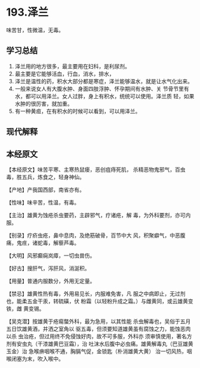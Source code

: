 # 193.泽兰
	
味苦甘，性微温，无毒。


## 学习总结
1. 泽兰用的地方很多，最主要用在妇科，是利尿剂。
2. 最主要是它能够活血，行血，消水，排水，
3. 泽兰是温性的药，积水大部分都是寒症，泽兰能够温水，就是让水气化出来。
4. 一般来说女人有大腹水肿、身面四肢浮肿、怀孕期间有水肿、关
节骨节里有水，都可以用泽兰。女人过胖，身上有积水，统统可以使用。泽兰质
轻，如果水肿的很厉害，就加重。
5. 有一种黄疸，在有积水的时候可以看到，可以用泽兰。


## 现代解释


## 本经原文

【本经原文】味苦平寒、主寒热鼠瘘，恶创疽痔死肌，
杀精恶物鬼邪气，百虫毒，胜五兵，炼食之，轻身神仙。

【产地】产我国西部，南省亦有。

【性味】味辛苦，性温，有毒。

【主治】雄黄为蚀疮杀虫要药，主辟邪气，疗诸疮，解
毒，为外科要剂，亦可内服。

【别录】疗疥虫疮，鼻中息肉，及绝筋破骨，百节中大
风，积聚癖气，中恶腹痛，鬼疰，诸蛇毒，解藜芦毒。

【大明】风邪癫痫岚瘴，一切虫兽伤。

【好古】搜肝气，泻肝风，消涎积。

【用量】普通内服数分，外用无定量。

【禁忌】雄黄性热有毒，外用易见长，内服难免害，凡
服之中病即止，无过剂也，能柔五金干汞，转硫磺，伏
粉霜（以轻粉升成之霜。）与雌黄同，或云雄黄变铁，雌
黄变锡。

【吴克潜】按雄黄于疮痬螫外科，最为急用，以其性能
杀虫解毒也，吴俗于五月五日饮雄黄酒，并洒之室角以
驱五毒，但须要知道雄黄虽有腐蚀之力，能蚀恶肉以杀
虫治疮，但过用终不免侵蚀好肉，故不可多服，外科亦
须审慎使用，著名方剂有安虫丸（干漆雄黄巴豆霜），治
吐沫水后腹中必虫痛。雄黄解毒丸（巴豆雄黄玉金）治
急喉痹咽喉不通，胸膈气促，金锁匙（朴消雄黄大黄）
治一切风热，咽喉闭塞为末，吹入喉中。
